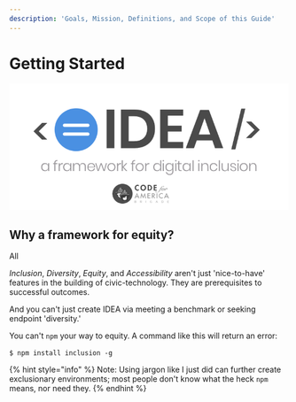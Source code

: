 ```yaml
---
description: 'Goals, Mission, Definitions, and Scope of this Guide'
---
```


# Getting Started



![](../.gitbook/assets/idea-framework.png)

## 

## Why a framework for equity?

All 



_Inclusion_, _Diversity_, _Equity_, and _Accessibility_ aren't just 'nice-to-have' features in the building of civic-technology. They are prerequisites to successful outcomes.

And you can't just create IDEA via meeting a benchmark or seeking endpoint 'diversity.' 

You can't `npm` your way to equity. A command like this will return an error:

```
$ npm install inclusion -g
```

{% hint style="info" %}
 Note: Using jargon like I just did can further create exclusionary environments; most people don't know what the heck `npm` means, nor need they.
{% endhint %}



